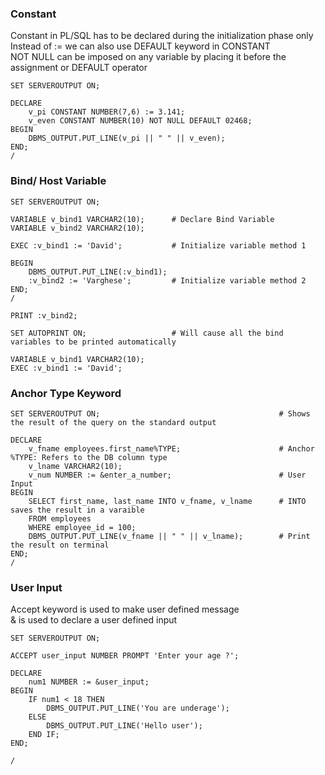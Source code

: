 ### Constant

Constant in PL/SQL has to be declared during the initialization phase only  
Instead of := we can also use DEFAULT keyword in CONSTANT  
NOT NULL can be imposed on any variable by placing it before the assignment or DEFAULT operator

````plsql
SET SERVEROUTPUT ON;

DECLARE
	v_pi CONSTANT NUMBER(7,6) := 3.141;
	v_even CONSTANT NUMBER(10) NOT NULL DEFAULT 02468;
BEGIN
	DBMS_OUTPUT.PUT_LINE(v_pi || " " || v_even);
END;
/
````

### Bind/ Host Variable

````plsql
SET SERVEROUTPUT ON;

VARIABLE v_bind1 VARCHAR2(10); 		# Declare Bind Variable
VARIABLE v_bind2 VARCHAR2(10);

EXEC :v_bind1 := 'David'; 			# Initialize variable method 1

BEGIN
	DBMS_OUTPUT.PUT_LINE(:v_bind1);
	:v_bind2 := 'Varghese'; 		# Initialize variable method 2
END;
/

PRINT :v_bind2;

SET AUTOPRINT ON; 					# Will cause all the bind variables to be printed automatically

VARIABLE v_bind1 VARCHAR2(10);
EXEC :v_bind1 := 'David';
````

### Anchor Type Keyword

````plsql
SET SERVEROUTPUT ON; 										# Shows the result of the query on the standard output

DECLARE
	v_fname employees.first_name%TYPE; 						# Anchor %TYPE: Refers to the DB column type
	v_lname VARCHAR2(10);
	v_num NUMBER := &enter_a_number; 						# User Input
BEGIN
	SELECT first_name, last_name INTO v_fname, v_lname 		# INTO saves the result in a varaible
	FROM employees
	WHERE employee_id = 100;
	DBMS_OUTPUT.PUT_LINE(v_fname || " " || v_lname); 		# Print the result on terminal
END;
/
````

### User Input

Accept keyword is used to make user defined message  
& is used to declare a user defined input

````plsql
SET SERVEROUTPUT ON;

ACCEPT user_input NUMBER PROMPT 'Enter your age ?';

DECLARE
	num1 NUMBER := &user_input;
BEGIN
	IF num1 < 18 THEN
		DBMS_OUTPUT.PUT_LINE('You are underage');
	ELSE
		DBMS_OUTPUT.PUT_LINE('Hello user');
	END IF;
END;

/
````
